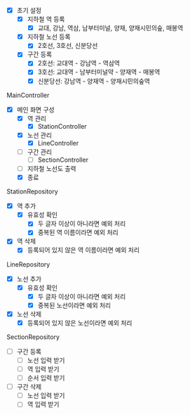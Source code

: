 - [x] 초기 설정
  - [x] 지하철 역 등록
    - [x] 교대, 강남, 역삼, 남부터미널, 양재, 양재시민의숲, 매봉역
  - [x] 지하철 노선 등록
    - [x] 2호선, 3호선, 신분당선
  - [x] 구간 등록
    - [x] 2호선: 교대역 - 강남역 - 역삼역
    - [x] 3호선: 교대역 - 남부터미널약 - 양재역 - 매봉역
    - [x] 신분당선: 강남역 - 양재역 - 양재시민의숲역

MainController
- [x] 메인 화면 구성
  - [x] 역 관리
    - [x] StationController
  - [x] 노선 관리
    - [x] LineController
  - [ ] 구간 관리
    - [ ] SectionController
  - [ ] 지하철 노선도 출력
  - [x] 종료

StationRepository
- [x] 역 추가
  - [x] 유효성 확인
    - [x] 두 글자 이상이 아니라면 예외 처리
    - [x] 중복된 역 이름이라면 예외 처리
- [x] 역 삭제
  - [x] 등록되어 있지 않은 역 이름이라면 예외 처리

LineRepository
- [x] 노선 추가
  - [x] 유효성 확인
    - [x] 두 글자 이상이 아니라면 예외 처리
    - [x] 중복된 노선이라면 예외 처리
- [x] 노선 삭제
  - [x] 등록되어 있지 않은 노선이라면 예외 처리

SectionRepository
- [ ] 구간 등록
  - [ ] 노선 입력 받기
  - [ ] 역 입력 받기
  - [ ] 순서 입력 받기
- [ ] 구간 삭제
  - [ ] 노선 입력 받기
  - [ ] 역 입력 받기
